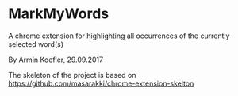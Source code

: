 # MarkMyWords
A chrome extension for highlighting all occurrences of the currently selected word(s)

By Armin Koefler, 29.09.2017

The skeleton of the project is based on https://github.com/masarakki/chrome-extension-skelton